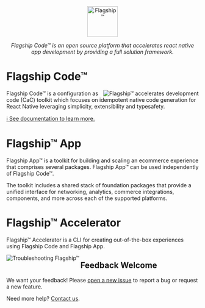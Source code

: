 <div align="center">  <a  href="https://brandingbrand.github.io/flagship/">
    <img alt="Flagship™"
      src="https://user-images.githubusercontent.com/2915629/127563134-be64905e-d429-446d-9a53-a657c9613f6f.png"
      height="80">
  </a></div>

<p align="center">
 <em>Flagship Code™ is an open source platform that accelerates react native app development by providing a full solution framework.</em>
</p>

# Flagship Code™
<img alt="Flagship™ accelerates development"
  src="https://user-images.githubusercontent.com/556070/38955661-4ff210c6-4323-11e8-960e-b568bc4b2bec.png"
  align="right">
 Flagship Code™ is a configuration as code (CaC) toolkit which focuses on idempotent native code generation for React Native leveraging simplicity, extensibility and typesafety.

[ℹ️ See documentation to learn more.](https://brandingbrand.github.io/flagship/)

# Flagship™ App

Flagship App™ is a toolkit for building and scaling an ecommerce experience that comprises several packages. Flagship App™ can be used independently of Flagship Code™.

The toolkit includes a shared stack of foundation packages that provide a unified interface for networking, analytics, commerce integrations, components, and more across each of the supported platforms.

# Flagship™ Accelerator

Flagship™ Accelerator is a CLI for creating out-of-the-box experiences using Flagship Code and Flagship App.

<img alt="Troubleshooting Flagship™"
  src="https://user-images.githubusercontent.com/556070/38958560-9f7aab28-432b-11e8-8e67-68d781f5681d.png"
  align="left">

## Feedback Welcome

We want your feedback! Please [open a new
issue](https://github.com/brandingbrand/flagship/issues/new) to report a bug or
request a new feature.

Need more help? [Contact us](mailto:product@brandingbrand.com).
